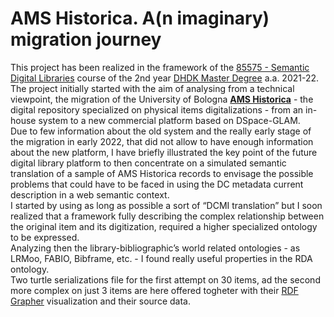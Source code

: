 # AMS Historica. A(n imaginary) migration journey 
This project has been realized in the framework of the <a href="https://www.unibo.it/en/teaching/course-unit-catalogue/course-unit/2021/443592"  target="_blank">85575 - Semantic Digital Libraries</a> course of the 2nd year <a href="https://corsi.unibo.it/2cycle/DigitalHumanitiesKnowledge"  target="_blank">DHDK Master Degree</a> a.a. 2021-22.</br>
The project initially started with the aim of analysing from a technical viewpoint, the migration of the University of Bologna <a href="https://amshistorica.unibo.it/" target="_blank"><b>AMS Historica</b></a> - the digital repository specialized on physical items digitalizations - from an in-house system to a new commercial platform based on DSpace-GLAM.</br>
Due to few information about the old system and the really early stage of the migration in early 2022, that did not allow to have enough information about the new platform, I have briefly illustrated the key point of the future digital library platform to then concentrate on a simulated semantic translation of a sample of AMS Historica records to envisage the possible problems that could have to be faced in using the DC metadata current description in a web semantic context.</br>
I started by using as long as possible a sort of “DCMI translation” but I soon realized that a framework fully describing the complex relationship between the original item and its digitization, required a higher specialized ontology to be expressed.</br>
Analyzing then the library-bibliographic’s world related ontologies - as LRMoo, FABIO, Bibframe, etc. - I found really useful properties in the RDA ontology.</br>
Two turtle serializations file for the first attempt on 30 items, ad the second more complex on just 3 items are here offered togheter with their <a href="https://www.ldf.fi/service/rdf-grapher" target="_blank">RDF Grapher</a> visualization and their source data.
